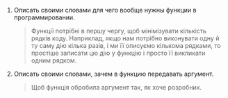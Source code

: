 1. Описать своими словами для чего вообще нужны функции в программировании. 

    > Функції потрібні в першу чергу, щоб мінімізувати кількість рядків коду. Наприклад, якщо нам потрібно виконувати одну й ту саму дію кілька разів, і ми її описуємо кількома рядками, то простіше записати цю дію у функцію і просто її викликати одним рядком.
    
2. Описать своими словами, зачем в функцию передавать аргумент.

    > Щоб функція обробила аргумент так, як хоче розробник.
   